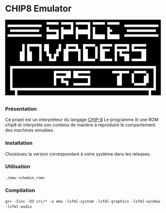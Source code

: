 # CHIP8 Emulator
<p align="center">
    <img src="https://www.github.com/mbourand/CHIP8-emulator/raw/master/readme/introduction.gif">
</p>

### Présentation
Ce projet est un interpréteur du langage [CHIP-8](https://fr.wikipedia.org/wiki/CHIP-8)
Le programme lit une ROM chip8 et interprète son contenu de manière à reproduire le comportement des machines simulées.

### Installation
Choisissez la version correspondant à votre système dans les releases.

### Utilisation
```./emu <chemin_rom>```

### Compilation
```g++ -Iinc -O3 src/* -o emu -lsfml-system -lsfml-graphics -lsfml-window -lsfml-audio```
